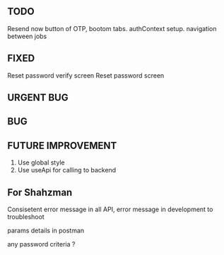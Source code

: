 ## TODO

Resend now button of OTP,
bootom tabs.
authContext setup.
navigation between jobs

## FIXED

Reset password verify screen
Reset password screen

## URGENT BUG

## BUG

## FUTURE IMPROVEMENT

1. Use global style
1. Use useApi for calling to backend

## For Shahzman

Consisetent error message in all API, error message in development to troubleshoot

params details in postman

any password criteria ?
